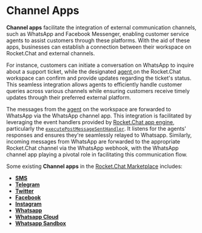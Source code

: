# Channel Apps

**Channel apps** facilitate the integration of external communication channels, such as WhatsApp and Facebook Messenger, enabling customer service agents to assist customers through these platforms. With the aid of these apps, businesses can establish a connection between their workspace on Rocket.Chat and external channels.&#x20;

For instance, customers can initiate a conversation on WhatsApp to inquire about a support ticket, while the designated [agent ](https://docs.rocket.chat/use-rocket.chat/omnichannel/agents)on the Rocket.Chat workspace can confirm and provide updates regarding the ticket's status. This seamless integration allows agents to efficiently handle customer queries across various channels while ensuring customers receive timely updates through their preferred external platform.

The messages from the [agent](https://docs.rocket.chat/use-rocket.chat/omnichannel/agents) on the workspace are forwarded to WhatsApp via the WhatsApp channel app. This integration is facilitated by leveraging the event handlers provided by [Rocket.Chat app engine](broken-reference), particularly the [`executePostMessageSentHandler`](https://rocketchat.github.io/Rocket.Chat.Apps-engine/interfaces/messages\_IPostMessageSent.IPostMessageSent.html). It listens for the agents' responses and ensures they're seamlessly relayed to Whatsapp. Similarly, incoming messages from WhatsApp are forwarded to the appropriate Rocket.Chat channel via the WhatsApp webhook, with the WhatsApp channel app playing a pivotal role in facilitating this communication flow.

Some existing **Channel apps** in the [Rocket.Chat Marketplace](https://www.rocket.chat/marketplace) includes:

* [**SMS**](https://docs.rocket.chat/extend-rocket.chat-capabilities/rocket.chat-marketplace/rocket.chat-public-apps-guides/omnichannel-apps/sms)
* [**Telegram**](https://docs.rocket.chat/extend-rocket.chat-capabilities/rocket.chat-marketplace/rocket.chat-public-apps-guides/omnichannel-apps/telegram-app)
* [**Twitter**](https://docs.rocket.chat/extend-rocket.chat-capabilities/rocket.chat-marketplace/rocket.chat-public-apps-guides/omnichannel-apps/twitter-app)
* [**Facebook**](https://docs.rocket.chat/extend-rocket.chat-capabilities/rocket.chat-marketplace/rocket.chat-public-apps-guides/omnichannel-apps/facebook-app)
* [**Instagram**](https://docs.rocket.chat/extend-rocket.chat-capabilities/rocket.chat-marketplace/rocket.chat-public-apps-guides/omnichannel-apps/instagram-direct)
* [**Whatsapp**](https://docs.rocket.chat/extend-rocket.chat-capabilities/rocket.chat-marketplace/rocket.chat-public-apps-guides/omnichannel-apps/whatsapp)
* [**Whatsapp Cloud**](https://docs.rocket.chat/extend-rocket.chat-capabilities/rocket.chat-marketplace/rocket.chat-public-apps-guides/omnichannel-apps/whatsapp-cloud-app)
* [**Whatsapp Sandbox**](https://docs.rocket.chat/extend-rocket.chat-capabilities/rocket.chat-marketplace/rocket.chat-public-apps-guides/omnichannel-apps/whatsapp-sandbox)
